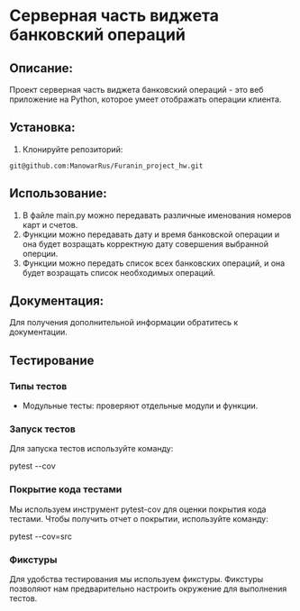 # Серверная часть виджета банковский операций

## Описание:

Проект серверная часть виджета банковский операций - это веб приложение на Python, которое умеет отображать операции клиента.

## Установка:

1. Клонируйте репозиторий:
```
git@github.com:ManowarRus/Furanin_project_hw.git
```
## Использование:

1. В файле main.py можно передавать различные именования номеров карт и счетов.
2. Функции можно передавать дату и время банковской операции и она будет возращать корректную дату совершения выбранной оперции.
3. Функции можно передать список всех банковских операций, и она будет возращать список необходимых операций.

## Документация:

Для получения дополнительной информации обратитесь к документации.

## Тестирование

### Типы тестов

- Модульные тесты: проверяют отдельные модули и функции.


### Запуск тестов
Для запуска тестов используйте команду:

pytest --cov

### Покрытие кода тестами
Мы используем инструмент pytest-cov для оценки покрытия кода тестами. Чтобы получить отчет о покрытии, используйте команду:

pytest --cov=src

### Фикстуры
Для удобства тестирования мы используем фикстуры. Фикстуры позволяют нам предварительно настроить окружение для выполнения тестов.
